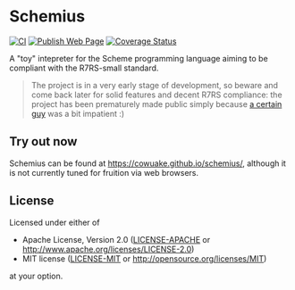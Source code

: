 # Schemius

[![CI](https://github.com/cowuake/schemius/actions/workflows/ci.yaml/badge.svg)](https://github.com/cowuake/schemius/actions/workflows/ci.yaml)
[![Publish Web Page](https://github.com/cowuake/schemius/actions/workflows/publish-web.yml/badge.svg?branch=main)](https://github.com/cowuake/schemius/actions/workflows/publish-web.yml)
[![Coverage Status](https://coveralls.io/repos/github/cowuake/schemius/badge.svg)](https://coveralls.io/github/cowuake/schemius)

A "toy" intepreter for the Scheme programming language aiming to be compliant with the R7RS-small standard.

> The project is in a very early stage of development, so beware and come back later for solid features and decent R7RS compliance: the project has been prematurely made public simply because [a certain guy](https://github.com/dunklecat) was a bit impatient :)

## Try out now

Schemius can be found at https://cowuake.github.io/schemius/, although it is not currently tuned for fruition via web browsers.

## License

Licensed under either of

- Apache License, Version 2.0
    ([LICENSE-APACHE](LICENSE-APACHE) or http://www.apache.org/licenses/LICENSE-2.0)
- MIT license
    ([LICENSE-MIT](LICENSE-MIT) or http://opensource.org/licenses/MIT)

at your option.
